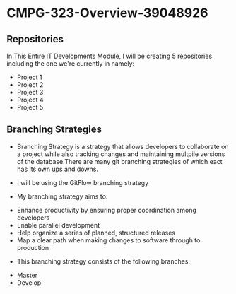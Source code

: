 # CMPG-323-Overview-39048926

## Repositories
In This Entire IT Developments Module, I will be creating 5 repositories including the one we're currently in namely:

* Project 1
* Project 2
* Project 3
* Project 4
* Project 5

## Branching Strategies

* Branching Strategy is a strategy that allows developers to collaborate on a project while also tracking changes and maintaining multpile versions of the database.There are many git branching strategies of which eact has its own ups and downs.

* I will be using the GitFlow branching strategy 

* My branching strategy aims to:
- Enhance productivity by ensuring proper coordination among developers
- Enable parallel development
- Help organize a series of planned, structured releases
- Map a clear path when making changes to software through to production

* This branching strategy consists of the following branches:

- Master 
- Develop
